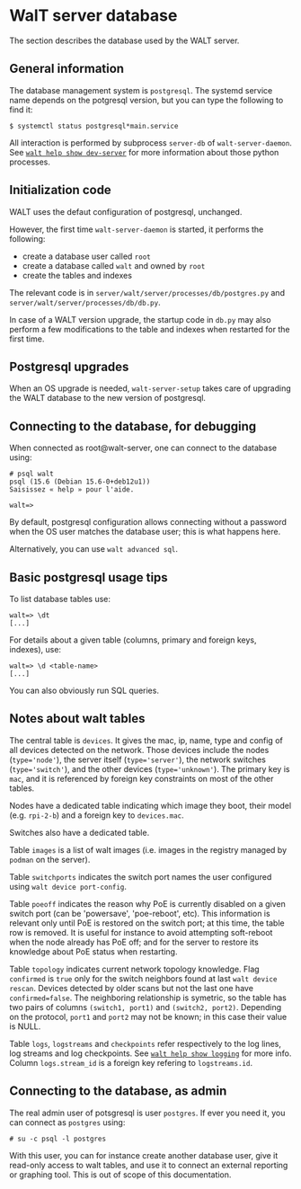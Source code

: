 
# WalT server database

The section describes the database used by the WALT server.

## General information

The database management system is `postgresql`.
The systemd service name depends on the potgresql version, but you can type the
following to find it:
```
$ systemctl status postgresql*main.service
```

All interaction is performed by subprocess `server-db` of `walt-server-daemon`.
See [`walt help show dev-server`](dev-server.md) for more information about
those python processes.


## Initialization code

WALT uses the defaut configuration of postgresql, unchanged.

However, the first time `walt-server-daemon` is started, it performs the following:
* create a database user called `root`
* create a database called `walt` and owned by `root`
* create the tables and indexes

The relevant code is in `server/walt/server/processes/db/postgres.py` and
`server/walt/server/processes/db/db.py`.

In case of a WALT version upgrade, the startup code in `db.py` may also perform a few
modifications to the table and indexes when restarted for the first time.


## Postgresql upgrades

When an OS upgrade is needed, `walt-server-setup` takes care of upgrading
the WALT database to the new version of postgresql.


## Connecting to the database, for debugging

When connected as root@walt-server, one can connect to the database using:
```
# psql walt
psql (15.6 (Debian 15.6-0+deb12u1))
Saisissez « help » pour l'aide.

walt=>
```

By default, postgresql configuration allows connecting without a password when
the OS user matches the database user; this is what happens here.

Alternatively, you can use `walt advanced sql`.


## Basic postgresql usage tips

To list database tables use:
```
walt=> \dt
[...]
```

For details about a given table (columns, primary and foreign keys, indexes), use:
```
walt=> \d <table-name>
[...]
```

You can also obviously run SQL queries.


## Notes about walt tables

The central table is `devices`. It gives the mac, ip, name, type and config of all
devices detected on the network. Those devices include the nodes (`type='node'`),
the server itself (`type='server'`), the network switches (`type='switch'`), and
the other devices (`type='unknown'`).
The primary key is `mac`, and it is referenced by foreign key constraints on most of
the other tables.

Nodes have a dedicated table indicating which image they boot, their model
(e.g. `rpi-2-b`) and a foreign key to `devices.mac`.

Switches also have a dedicated table.

Table `images` is a list of walt images (i.e. images in the registry managed by
`podman` on the server).

Table `switchports` indicates the switch port names the user configured using
`walt device port-config`.

Table `poeoff` indicates the reason why PoE is currently disabled on a given
switch port (can be 'powersave', 'poe-reboot', etc). This information is relevant
only until PoE is restored on the switch port; at this time, the table row is
removed. It is useful for instance to avoid attempting soft-reboot when the node
already has PoE off; and for the server to restore its knowledge about PoE status
when restarting.

Table `topology` indicates current network topology knowledge. Flag `confirmed`
is `true` only for the switch neighbors found at last `walt device rescan`.
Devices detected by older scans but not the last one have `confirmed=false`.
The neighboring relationship is symetric, so the table has two pairs of columns
`(switch1, port1)` and `(switch2, port2)`. Depending on the protocol, `port1`
and `port2` may not be known; in this case their value is NULL.

Table `logs`, `logstreams` and `checkpoints` refer respectively to the log lines,
log streams and log checkpoints. See [`walt help show logging`](logging.md) for more info.
Column `logs.stream_id` is a foreign key refering to `logstreams.id`.


## Connecting to the database, as admin

The real admin user of potsgresql is user `postgres`.
If ever you need it, you can connect as `postgres` using:
```
# su -c psql -l postgres
```
With this user, you can for instance create another database user, give it
read-only access to walt tables, and use it to connect an external reporting or
graphing tool. This is out of scope of this documentation.
